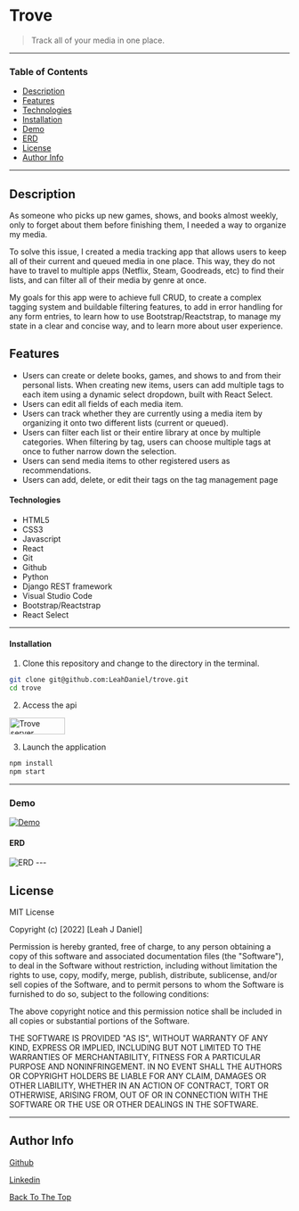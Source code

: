 # Trove

> Track all of your media in one place.

---

### Table of Contents

- [Description](#description)
- [Features](#features)
- [Technologies](#technologies)
- [Installation](#installation)
- [Demo](#demo)
- [ERD](#erd)
- [License](#license)
- [Author Info](#author-info)

---

## Description

As someone who picks up new games, shows, and books almost weekly, only to forget about them before finishing them, I needed a way to organize my media. 

To solve this issue, I created a media tracking app that allows users to keep all of their current and queued media in one place. This way, they do not have to travel to multiple apps (Netflix, Steam, Goodreads, etc) to find their lists, and can filter all of their media by genre at once. 

My goals for this app were to achieve full CRUD, to create a complex tagging system and buildable filtering features, to add in error handling for any form entries, to learn how to use Bootstrap/Reactstrap, to manage my state in a clear and concise way, and to learn more about user experience.

## Features
- Users can create or delete books, games, and shows to and from their personal lists. When creating new items, users can add multiple tags to each item using a dynamic select dropdown, built with React Select.
- Users can edit all fields of each media item.
- Users can track whether they are currently using a media item by organizing it onto two different lists (current or queued).
- Users can filter each list or their entire library at once by multiple categories. When filtering by tag, users can choose multiple tags at once to futher narrow down the selection.
- Users can send media items to other registered users as recommendations.
- Users can add, delete, or edit their tags on the tag management page

#### Technologies

- HTML5
- CSS3
- Javascript
- React
- Git
- Github
- Python
- Django REST framework
- Visual Studio Code
- Bootstrap/Reactstrap
- React Select

---


#### Installation
1. Clone this repository and change to the directory in the terminal.

```sh
git clone git@github.com:LeahDaniel/trove.git
cd trove
```
2. Access the api

<a href="https://github.com/LeahDaniel/trove-server" target="_blank" rel="noreferrer"><img src="https://img.shields.io/badge/-Click%20Here-blue" alt="Trove server" style="height: 30px !important; width: 100px !important;" /></a>

3. Launch the application

```sh
npm install
npm start
```

---
### Demo
<a href="https://loom.com/share/c8322025a4e844f995e9470c5bafafbf">![Demo](./src/images/Demo.gif)</a>

#### ERD
<img src="./src/images/ERD.png" alt="ERD"/>
---

## License

MIT License

Copyright (c) [2022] [Leah J Daniel]

Permission is hereby granted, free of charge, to any person obtaining a copy
of this software and associated documentation files (the "Software"), to deal
in the Software without restriction, including without limitation the rights
to use, copy, modify, merge, publish, distribute, sublicense, and/or sell
copies of the Software, and to permit persons to whom the Software is
furnished to do so, subject to the following conditions:

The above copyright notice and this permission notice shall be included in all
copies or substantial portions of the Software.

THE SOFTWARE IS PROVIDED "AS IS", WITHOUT WARRANTY OF ANY KIND, EXPRESS OR
IMPLIED, INCLUDING BUT NOT LIMITED TO THE WARRANTIES OF MERCHANTABILITY,
FITNESS FOR A PARTICULAR PURPOSE AND NONINFRINGEMENT. IN NO EVENT SHALL THE
AUTHORS OR COPYRIGHT HOLDERS BE LIABLE FOR ANY CLAIM, DAMAGES OR OTHER
LIABILITY, WHETHER IN AN ACTION OF CONTRACT, TORT OR OTHERWISE, ARISING FROM,
OUT OF OR IN CONNECTION WITH THE SOFTWARE OR THE USE OR OTHER DEALINGS IN THE
SOFTWARE.

---

## Author Info

[Github](https://github.com/LeahDaniel)

[Linkedin](https://www.linkedin.com/in/leah-daniel/)

[Back To The Top](#trove)

